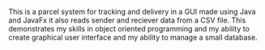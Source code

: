 This is a parcel system for tracking and delivery in a GUI made using Java and JavaFx it also reads sender and reciever data from a CSV file.
This demonstrates my skills in object oriented programming and my ability to create graphical user interface and my ability to manage a small database.
 

